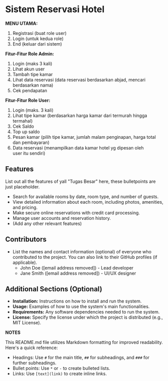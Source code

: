 # Sistem Reservasi Hotel

**MENU UTAMA:**
  1. Registrasi (buat role user)
  2. Login (untuk kedua role)
  3. End (keluar dari sistem)

**Fitur-Fitur Role Admin:**
1. Login (maks 3 kali)
2. Lihat akun user
3. Tambah tipe kamar
4. Lihat data reservasi (data reservasi berdasarkan abjad, mencari berdasarkan nama) 
5. Cek pendapatan 

**Fitur-Fitur Role User:**
1. Login (maks. 3 kali)
2. Lihat tipe kamar (berdasarkan harga  kamar dari termurah hingga termahal) 
3. Cek Saldo 
4. Top up saldo 
5. Pesan kamar (pilih tipe kamar, jumlah malam penginapan, harga total dan pembayaran)
6. Data reservasi (menampilkan data kamar hotel yg dipesan oleh user itu sendiri)

## Features

List out all the features of yall "Tugas Besar" here, these bulletpoints are just placeholder.
  * Search for available rooms by date, room type, and number of guests.
  * View detailed information about each room, including photos, amenities, and pricing.
  * Make secure online reservations with credit card processing.
  * Manage user accounts and reservation history.
  * (Add any other relevant features)

## Contributors

* List the names and contact information (optional) of everyone who contributed to the project. You can also link to their GitHub profiles (if applicable).
  * John Doe ([email address removed]) - Lead developer
  * Jane Smith ([email address removed]) - UI/UX designer

## Additional Sections (Optional)

* **Installation:**
  Instructions on how to install and run the system.
* **Usage:** 
  Examples of how to use the system's main functionalities.
* **Requirements:**
  Any software dependencies needed to run the system.
* **License:**
  Specify the license under which the project is distributed (e.g., MIT License).

**NOTES**

This README.md file utilizes Markdown formatting for improved readability. Here's a quick reference:

* Headings: Use `#` for the main title, `##` for subheadings, and `###` for further subheadings.
* Bullet points: Use `*` or `-` to create bulleted lists.
* Links: Use `[text](link)` to create inline links.
